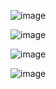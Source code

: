 ![image](https://github.com/mireashik/compmath_3sem/assets/49165758/e44edde5-74c8-4fad-8d07-8df99226af1d)

![image](https://github.com/mireashik/compmath_3sem/assets/49165758/553b67a2-f81c-46f7-babf-1e72e8d21535)

![image](https://github.com/mireashik/compmath_3sem/assets/49165758/0bf1248d-098c-4e37-b1ce-f1285189f1b7)

![image](https://github.com/mireashik/compmath_3sem/assets/49165758/f08b17a0-458e-4dc4-98ec-3023c8a0be73)
